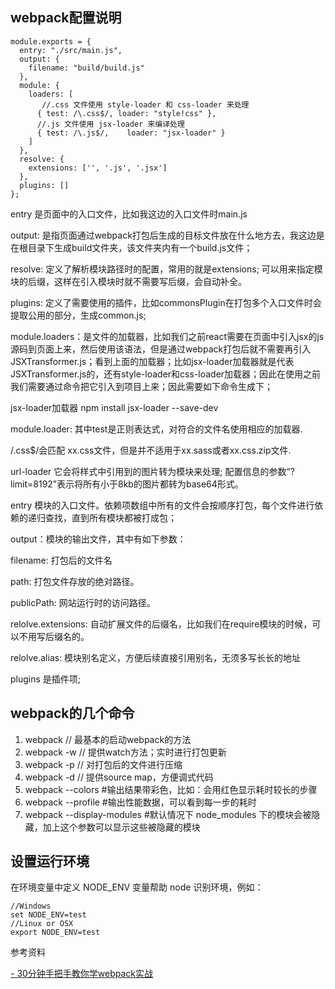 ## webpack配置说明 ##

	module.exports = {
	  entry: "./src/main.js",
	  output: {
	    filename: "build/build.js"
	  },
	  module: {
	    loaders: [
	       //.css 文件使用 style-loader 和 css-loader 来处理
	      { test: /\.css$/, loader: "style!css" },
	      //.js 文件使用 jsx-loader 来编译处理
	      { test: /\.js$/,    loader: "jsx-loader" }
	    ]
	  },
	  resolve: {
	    extensions: ['', '.js', '.jsx']
	  },
	  plugins: []
	};


entry 是页面中的入口文件，比如我这边的入口文件时main.js

output: 是指页面通过webpack打包后生成的目标文件放在什么地方去，我这边是在根目录下生成build文件夹，该文件夹内有一个build.js文件；

resolve: 定义了解析模块路径时的配置，常用的就是extensions; 可以用来指定模块的后缀，这样在引入模块时就不需要写后缀，会自动补全。

plugins: 定义了需要使用的插件，比如commonsPlugin在打包多个入口文件时会提取公用的部分，生成common.js;

module.loaders：是文件的加载器，比如我们之前react需要在页面中引入jsx的js源码到页面上来，然后使用该语法，但是通过webpack打包后就不需要再引入JSXTransformer.js；看到上面的加载器；比如jsx-loader加载器就是代表JSXTransformer.js的，还有style-loader和css-loader加载器；因此在使用之前我们需要通过命令把它引入到项目上来；因此需要如下命令生成下；

jsx-loader加载器 npm install jsx-loader --save-dev


module.loader: 其中test是正则表达式，对符合的文件名使用相应的加载器. 

/.css$/会匹配 xx.css文件，但是并不适用于xx.sass或者xx.css.zip文件.

url-loader 它会将样式中引用到的图片转为模块来处理; 配置信息的参数“?limit=8192”表示将所有小于8kb的图片都转为base64形式。

entry 模块的入口文件。依赖项数组中所有的文件会按顺序打包，每个文件进行依赖的递归查找，直到所有模块都被打成包；

output：模块的输出文件，其中有如下参数：

filename: 打包后的文件名

path: 打包文件存放的绝对路径。

publicPath: 网站运行时的访问路径。

relolve.extensions: 自动扩展文件的后缀名，比如我们在require模块的时候，可以不用写后缀名的。

relolve.alias: 模块别名定义，方便后续直接引用别名，无须多写长长的地址

plugins 是插件项;



## webpack的几个命令 ##

1. webpack         // 最基本的启动webpack的方法
1. webpack -w      // 提供watch方法；实时进行打包更新
1. webpack -p      // 对打包后的文件进行压缩
1. webpack -d      // 提供source map，方便调式代码
1. webpack --colors #输出结果带彩色，比如：会用红色显示耗时较长的步骤
1. webpack --profile #输出性能数据，可以看到每一步的耗时
1. webpack --display-modules #默认情况下 node_modules 下的模块会被隐藏，加上这个参数可以显示这些被隐藏的模块



## 设置运行环境 ##
在环境变量中定义 NODE_ENV 变量帮助 node 识别环境，例如：

	//Windows
	set NODE_ENV=test 
	//Linux or OSX
	export NODE_ENV=test


参考资料

[- 30分钟手把手教你学webpack实战](http://www.cnblogs.com/tugenhua0707/p/4793265.html)

